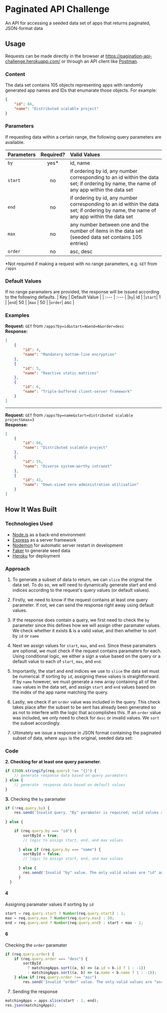 # Paginated API Challenge
An API for accessing a seeded data set of apps that returns paginated, JSON-format data

## Usage
Requests can be made directly in the browser at https://pagination-api-challenge.herokuapp.com/ or through an API client like [Postman](https://www.postman.com/).
### Content
The data set contains 105 objects representing apps with randomly generated app names and IDs that enumarate those objects. For example: 
```JSON
{
    "id": 66,
    "name": "Distributed scalable project"
}
```
### Parameters 
If requesting data within a certain range, the following query parameters are available. 

| Parameters       | Required?     | Valid Values|
| :------------- | :----------: | :----------- |
|  `by` | yes*   | id, name    |
|  `start` | no   | if ordering by id, any number corresponding to an id within the data set; if ordering by name, the name of any app within the data set |
|  `end` | no   | if ordering by id, any number corresponding to an id within the data set; if ordering by name, the name of any app within the data set |
|  `max` | no   | any number between one and the number of items in the data set (seeded data set contains 105 entries) |
|  `order` | no   | asc, desc    |

*Not required if making a request with no range parameters, e.g. `GET` from `/apps`

### Default Values
If no range paramaters are provided, the response will be issued according to the following defaults. 
| Key | Default Value |
| :--- | :--- |
|`by`| id |
|`start`| 1 |
|`end`| 50 |
|`max` | 50 |
|`order`| asc |

### Examples

**Request:** `GET` from `/apps?by=id&start=4&end=6&order=desc` 
<br/>
**Response:** 
```json
[
    {
        "id": 4,
        "name": "Mandatory bottom-line encryption"
    },
    {
        "id": 5,
        "name": "Reactive static matrices"
    },
    {
        "id": 6,
        "name": "Triple-buffered client-server framework"
    }
]
```
---
**Request:** `GET` from `/apps?by=name&start=distributed scalable project&max=3`  
**Response:**
```json
[
    {
        "id": 66,
        "name": "Distributed scalable project"
    },
    {
        "id": 55,
        "name": "Diverse system-worthy intranet"
    },
    {
        "id": 41,
        "name": "Down-sized zero administration utilisation"
    }
]
```

## How It Was Built

### Technologies Used
- [Node.js](https://nodejs.org/en/) as a back-end environment
- [Express](https://expressjs.com/) as a server framework
- [Nodemon](https://nodemon.io/) for automatic server restart in development
- [Faker](https://github.com/Marak/Faker.js#readme) to generate seed data
- [Heroku](https://www.heroku.com/) for deployment

### Approach

1. To generate a subset of data to return, we can `slice` the original the data set. To do so, we will need to dynamically generate start and end indices according to the request's query values (or default values). 

2. Firstly, we need to know if the request contains at least one query parameter. If not, we can send the response right away using default values. 

3. If the response does contain a query, we first need to check the `by` parameter since this defines how we will assign other paramater values. We check whether it exists & is a valid value, and then whether to sort by `id` or `name`  

4. Next we assign values for `start`, `max`, and `end`. Since these paramaters are optional, we must check if the request contains paramaters for each. Using conditional logic, we either a sign a value based on the query or a default value to each of `start`, `max`, and `end`. 

5. Importantly, the start and end indices we use to `slice` the data set must be numerical. If sorting by `id`, assigning these values is straightforward. If by `name` however, we must generate a new array containing all of the `name` values in the data set, and assign `start` and `end` values based on the index of the app name matching the query.  

6. Lastly, we check if an `order` value was included in the query. This check takes place after the subset to be sent has already been generated so as not to interfere with the logic that accomplishes this. If an `order` value was included, we only need to check for `desc` or invalid values. We `sort` the subset accordingly. 

7. Ultimately we issue a response in JSON format containing the paginated subset of data, where `apps` is the original, seeded data set: 


### Code 

**2. Checking for at least one query parameter.**
```JavaScript
if (JSON.stringify(req.query) !== "{}") {
    // generate response data based on query paramaters
} else {
    // generate  response data based on default values
}
```

**3.** Checking the `by` paramater
```JavaScript
if (!req.query.by) {
    res.send('Invalid query. "By" paramater is required; valid values are "id" and "name".');
    
} else {

    if (req.query.by === "id") {
        sortById = true;
        // logic to assign start, end, and max values
        
      } else if (req.query.by === "name") {
        sortById = false;
        // logic to assign start, end, and max values
        
      } else {
        res.send('Invalid "by" value. The only valid values are "id" and "name".');
      }
  }
```

#### 4 
Assigning paramater values if sorting by `id`
```JavaScript
start = req.query.start ? Number(req.query.start) : 1;
max = req.query.max ? Number(req.query.max) : 50;
end = req.query.end ? Number(req.query.end) : start + max - 1;
```

#### 6
Checking the `order` paramater
```JavaScript
if (req.query.order) {
    if (req.query.order === "desc") {
        sortById
          ? matchingApps.sort((a, b) => (a.id < b.id ? 1 : -1))
          : matchingApps.sort((a, b) => (a.name < b.name ? 1 : -1));
    } else if (req.query.order !== "asc")
        res.send('Invalid "order" value. The only valid values are "asc" and "desc".');
```

7. Sending the response
```JavaScript
matchingApps = apps.slice(start - 1, end);
res.json(matchingApps);
```


